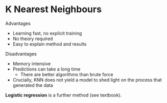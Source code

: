 # K Nearest Neighbours

Advantages

- Learning fast, no explicit training
- No theory required
- Easy to explain method and results

Disadvantages

- Memory intensive
- Predictions can take a long time
  - There are better algorithms than brute force
- Crucially, KNN does not yield a model to shed light on the process that generated the data

**Logistic regression** is a further method (see textbook).
